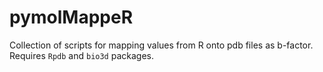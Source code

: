 # pymolMappeR
Collection of scripts for mapping values from R onto pdb files as b-factor. Requires `Rpdb` and `bio3d` packages.

